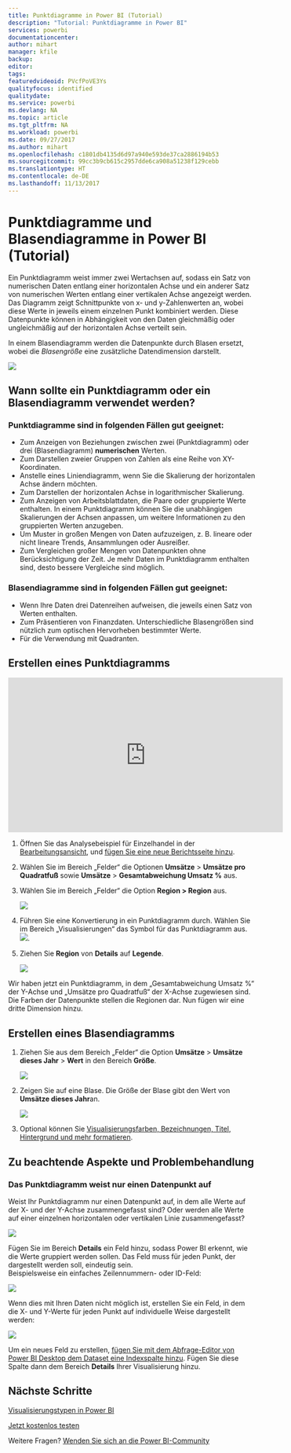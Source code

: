 ```yaml
---
title: Punktdiagramme in Power BI (Tutorial)
description: "Tutorial: Punktdiagramme in Power BI"
services: powerbi
documentationcenter: 
author: mihart
manager: kfile
backup: 
editor: 
tags: 
featuredvideoid: PVcfPoVE3Ys
qualityfocus: identified
qualitydate: 
ms.service: powerbi
ms.devlang: NA
ms.topic: article
ms.tgt_pltfrm: NA
ms.workload: powerbi
ms.date: 09/27/2017
ms.author: mihart
ms.openlocfilehash: c1801db4135d6d97a940e593de37ca2886194b53
ms.sourcegitcommit: 99cc3b9cb615c2957dde6ca908a51238f129cebb
ms.translationtype: HT
ms.contentlocale: de-DE
ms.lasthandoff: 11/13/2017
---
```

# <a name="scatter-charts-and-bubble-charts-in-power-bi-tutorial"></a>Punktdiagramme und Blasendiagramme in Power BI (Tutorial)
Ein Punktdiagramm weist immer zwei Wertachsen auf, sodass ein Satz von numerischen Daten entlang einer horizontalen Achse und ein anderer Satz von numerischen Werten entlang einer vertikalen Achse angezeigt werden. Das Diagramm zeigt Schnittpunkte von x- und y-Zahlenwerten an, wobei diese Werte in jeweils einem einzelnen Punkt kombiniert werden. Diese Datenpunkte können in Abhängigkeit von den Daten gleichmäßig oder ungleichmäßig auf der horizontalen Achse verteilt sein.

In einem Blasendiagramm werden die Datenpunkte durch Blasen ersetzt, wobei die *Blasengröße* eine zusätzliche Datendimension darstellt.

![](media/power-bi-visualization-scatter/power-bi-bubble-chart.png)

## <a name="when-to-use-a-scatter-chart-or-bubble-chart"></a>Wann sollte ein Punktdiagramm oder ein Blasendiagramm verwendet werden?
### <a name="scatter-charts-are-a-great-choice"></a>Punktdiagramme sind in folgenden Fällen gut geeignet:
* Zum Anzeigen von Beziehungen zwischen zwei (Punktdiagramm) oder drei (Blasendiagramm) **numerischen** Werten.
* Zum Darstellen zweier Gruppen von Zahlen als eine Reihe von XY-Koordinaten.
* Anstelle eines Liniendiagramm, wenn Sie die Skalierung der horizontalen Achse ändern möchten.    
* Zum Darstellen der horizontalen Achse in logarithmischer Skalierung.
* Zum Anzeigen von Arbeitsblattdaten, die Paare oder gruppierte Werte enthalten. In einem Punktdiagramm können Sie die unabhängigen Skalierungen der Achsen anpassen, um weitere Informationen zu den gruppierten Werten anzugeben.
* Um Muster in großen Mengen von Daten aufzuzeigen, z. B. lineare oder nicht lineare Trends, Ansammlungen oder Ausreißer.
* Zum Vergleichen großer Mengen von Datenpunkten ohne Berücksichtigung der Zeit. Je mehr Daten im Punktdiagramm enthalten sind, desto bessere Vergleiche sind möglich.

### <a name="bubble-charts-are-a-great-choice"></a>Blasendiagramme sind in folgenden Fällen gut geeignet:
* Wenn Ihre Daten drei Datenreihen aufweisen, die jeweils einen Satz von Werten enthalten.
* Zum Präsentieren von Finanzdaten.  Unterschiedliche Blasengrößen sind nützlich zum optischen Hervorheben bestimmter Werte.
* Für die Verwendung mit Quadranten.

## <a name="create-a-scatter-chart"></a>Erstellen eines Punktdiagramms
<iframe width="560" height="315" src="https://www.youtube.com/embed/PVcfPoVE3Ys?list=PL1N57mwBHtN0JFoKSR0n-tBkUJHeMP2cP" frameborder="0" allowfullscreen></iframe>

1. Öffnen Sie das Analysebeispiel für Einzelhandel in der [Bearbeitungsansicht](service-interact-with-a-report-in-editing-view.md), und [fügen Sie eine neue Berichtsseite hinzu](power-bi-report-add-page.md).
2. Wählen Sie im Bereich „Felder“ die Optionen **Umsätze** > **Umsätze pro Quadratfuß** sowie **Umsätze** > **Gesamtabweichung Umsatz %** aus.
3. Wählen Sie im Bereich „Felder“ die Option **Region > Region** aus.
   
    ![](media/power-bi-visualization-scatter/pbi_scatter_chart_pre_convert.png)
4. Führen Sie eine Konvertierung in ein Punktdiagramm durch. Wählen Sie im Bereich „Visualisierungen“ das Symbol für das Punktdiagramm aus.
   ![](media/power-bi-visualization-scatter/pbi_scatter_chart_icon.png).
5. Ziehen Sie **Region** von **Details** auf **Legende**.
   
    ![](media/power-bi-visualization-scatter/pbi_scatter_chart_new.png)

Wir haben jetzt ein Punktdiagramm, in dem „Gesamtabweichung Umsatz %“ der Y-Achse und „Umsätze pro Quadratfuß“ der X-Achse zugewiesen sind.  Die Farben der Datenpunkte stellen die Regionen dar.  Nun fügen wir eine dritte Dimension hinzu.

## <a name="create-a-bubble-chart"></a>Erstellen eines Blasendiagramms
1. Ziehen Sie aus dem Bereich „Felder“ die Option **Umsätze** > **Umsätze dieses Jahr** > **Wert** in den Bereich **Größe**. 
   
   ![](media/power-bi-visualization-scatter/pbi_scatter_chart_size.png)
2. Zeigen Sie auf eine Blase.  Die Größe der Blase gibt den Wert von **Umsätze dieses Jahr**an.
   
    ![](media/power-bi-visualization-scatter/pbi_scatter_chart_hover.png)
3. Optional können Sie [Visualisierungsfarben, Bezeichnungen, Titel, Hintergrund und mehr formatieren](service-getting-started-with-color-formatting-and-axis-properties.md).

## <a name="considerations-and-troubleshooting"></a>Zu beachtende Aspekte und Problembehandlung
### <a name="your-scatter-chart-has-only-one-data-point"></a>**Das Punktdiagramm weist nur einen Datenpunkt auf**
Weist Ihr Punktdiagramm nur einen Datenpunkt auf, in dem alle Werte auf der X- und der Y-Achse zusammengefasst sind?  Oder werden alle Werte auf einer einzelnen horizontalen oder vertikalen Linie zusammengefasst?

![](media/power-bi-visualization-scatter/pbi_scatter_tshoot1.png)

Fügen Sie im Bereich **Details** ein Feld hinzu, sodass Power BI erkennt, wie die Werte gruppiert werden sollen. Das Feld muss für jeden Punkt, der dargestellt werden soll, eindeutig sein.  
Beispielsweise ein einfaches Zeilennummern- oder ID-Feld:

![](media/power-bi-visualization-scatter/pbi_scatter_tshoot.png)

Wenn dies mit Ihren Daten nicht möglich ist, erstellen Sie ein Feld, in dem die X- und Y-Werte für jeden Punkt auf individuelle Weise dargestellt werden:

![](media/power-bi-visualization-scatter/pbi_scatter_tshoot2.png)

Um ein neues Feld zu erstellen, [fügen Sie mit dem Abfrage-Editor von Power BI Desktop dem Dataset eine Indexspalte hinzu](desktop-add-custom-column.md).  Fügen Sie diese Spalte dann dem Bereich **Details** Ihrer Visualisierung hinzu.

## <a name="next-steps"></a>Nächste Schritte
 [Visualisierungstypen in Power BI](power-bi-visualization-types-for-reports-and-q-and-a.md)

[Jetzt kostenlos testen](https://powerbi.com/)  

Weitere Fragen? [Wenden Sie sich an die Power BI-Community](http://community.powerbi.com/)

